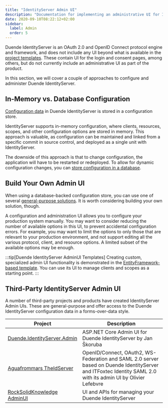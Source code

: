 ```yaml
---
title: "IdentityServer Admin UI"
description: "Documentation for implementing an administrative UI for IdentityServer."
date: 2020-09-10T08:22:12+02:00
sidebar:
  label: Admin
  order: 5
---
```


Duende IdentityServer is an OAuth 2.0 and OpenID Connect protocol engine and framework, and does not include any UI beyond what is available in the [project templates](/identityserver/overview/packaging/#templates).
These contain UI for the login and consent pages, among others, but do not currently include an administrative UI as part of the product.

In this section, we will cover a couple of approaches to configure and administer Duende IdentityServer.

## In-Memory vs. Database Configuration

[Configuration data](/identityserver/data/configuration/) in Duende IdentityServer is stored in a configuration store.

IdentityServer supports in-memory configuration, where clients, resources, scopes, and other configuration options are stored in memory.
This approach is valuable, as configuration can be maintained and linked from a specific commit in source control, and deployed as a single unit with IdentityServer.

The downside of this approach is that to change configuration, the application will have to be restarted or redeployed.
To allow for dynamic configuration changes, you can [store configuration in a database](/identityserver/data/ef/).

## Build Your Own Admin UI

When using a database-backed configuration store, you can use one of several [general-purpose solutions](#third-party-identityserver-admin-ui).
It is worth considering building your own solution, though.

A configuration and administration UI allows you to configure your production system manually.
You may want to consider reducing the number of available options in this UI, to prevent accidental configuration errors.
For example, you may want to limit the options to only those that are relevant to your production environment, and not support editing all the various protocol, client, and resource options.
A limited subset of the available options may be enough.

:::tip[Duende IdentityServer AdminUI Templates]
Creating custom, specialized admin UI functionality is demonstrated in the [EntityFramework-based template](https://github.com/DuendeSoftware/products/tree/main/templates).
You can use its UI to manage clients and scopes as a starting point.
:::

## Third-Party IdentityServer Admin UI

A number of third-party projects and products have created IdentityServer Admin UIs. These are general-purpose and offer
access to the Duende IdentityServer configuration data in a forms-over-data style.

| Project                                                                               | Description                                                                                                                                                   |
|---------------------------------------------------------------------------------------|---------------------------------------------------------------------------------------------------------------------------------------------------------------|
| [Duende.IdentityServer.Admin](https://github.com/skoruba/Duende.IdentityServer.Admin) | ASP.NET Core Admin UI for Duende IdentityServer by Jan Škoruba                                                                                                |
| [Aguafrommars TheIdServer](https://github.com/Aguafrommars/TheIdServer)               | OpenID/Connect, OAuth2, WS-Federation and SAML 2.0 server based on Duende IdentityServer and ITFoxtec Identity SAML 2.0 with its admin UI by Olivier Lefebvre |
| [RockSolidKnowledge AdminUI](https://www.identityserver.com/products/adminui)         | UI and APIs for managing your Duende IdentityServer                                                                                                           |
